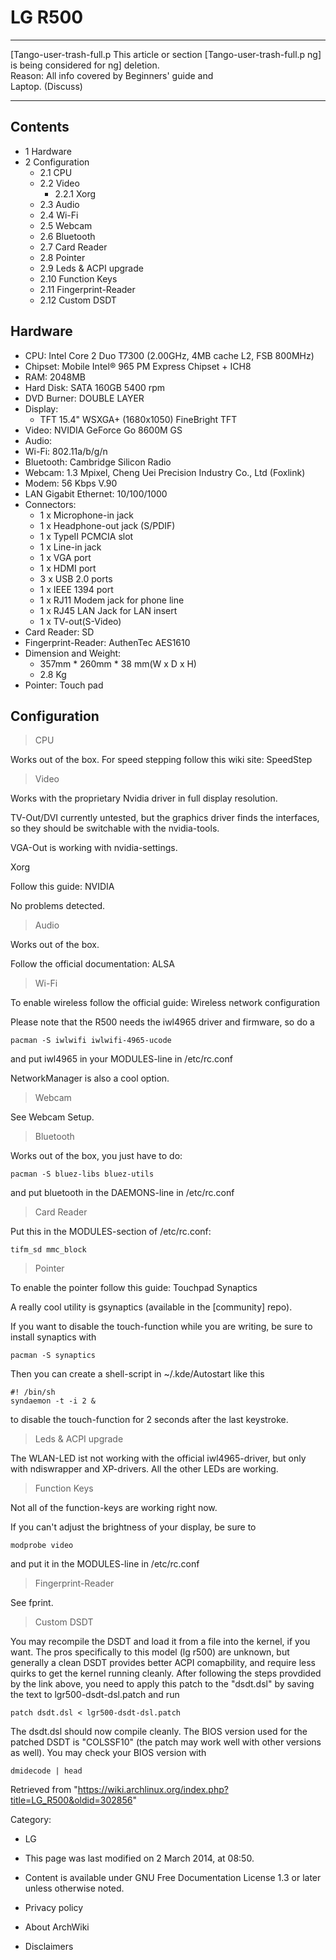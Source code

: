 LG R500
=======

  ------------------------ ------------------------ ------------------------
  [Tango-user-trash-full.p This article or section  [Tango-user-trash-full.p
  ng]                      is being considered for  ng]
                           deletion.                
                           Reason: All info covered 
                           by Beginners' guide and  
                           Laptop. (Discuss)        
  ------------------------ ------------------------ ------------------------

Contents
--------

-   1 Hardware
-   2 Configuration
    -   2.1 CPU
    -   2.2 Video
        -   2.2.1 Xorg
    -   2.3 Audio
    -   2.4 Wi-Fi
    -   2.5 Webcam
    -   2.6 Bluetooth
    -   2.7 Card Reader
    -   2.8 Pointer
    -   2.9 Leds & ACPI upgrade
    -   2.10 Function Keys
    -   2.11 Fingerprint-Reader
    -   2.12 Custom DSDT

Hardware
--------

-   CPU: Intel Core 2 Duo T7300 (2.00GHz, 4MB cache L2, FSB 800MHz)
-   Chipset: Mobile Intel® 965 PM Express Chipset + ICH8
-   RAM: 2048MB
-   Hard Disk: SATA 160GB 5400 rpm
-   DVD Burner: DOUBLE LAYER
-   Display:
    -   TFT 15.4" WSXGA+ (1680x1050) FineBright TFT
-   Video: NVIDIA GeForce Go 8600M GS
-   Audio:
-   Wi-Fi: 802.11a/b/g/n
-   Bluetooth: Cambridge Silicon Radio
-   Webcam: 1.3 Mpixel, Cheng Uei Precision Industry Co., Ltd (Foxlink)
-   Modem: 56 Kbps V.90
-   LAN Gigabit Ethernet: 10/100/1000
-   Connectors:
    -   1 x Microphone-in jack
    -   1 x Headphone-out jack (S/PDIF)
    -   1 x TypeII PCMCIA slot
    -   1 x Line-in jack
    -   1 x VGA port
    -   1 x HDMI port
    -   3 x USB 2.0 ports
    -   1 x IEEE 1394 port
    -   1 x RJ11 Modem jack for phone line
    -   1 x RJ45 LAN Jack for LAN insert
    -   1 x TV-out(S-Video)
-   Card Reader: SD
-   Fingerprint-Reader: AuthenTec AES1610
-   Dimension and Weight:
    -   357mm * 260mm * 38 mm(W x D x H)
    -   2.8 Kg
-   Pointer: Touch pad

Configuration
-------------

> CPU

Works out of the box. For speed stepping follow this wiki site:
SpeedStep

> Video

Works with the proprietary Nvidia driver in full display resolution.

TV-Out/DVI currently untested, but the graphics driver finds the
interfaces, so they should be switchable with the nvidia-tools.

VGA-Out is working with nvidia-settings.

Xorg

Follow this guide: NVIDIA

No problems detected.

> Audio

Works out of the box.

Follow the official documentation: ALSA

> Wi-Fi

To enable wireless follow the official guide: Wireless network
configuration

Please note that the R500 needs the iwl4965 driver and firmware, so do a

    pacman -S iwlwifi iwlwifi-4965-ucode

and put iwl4965 in your MODULES-line in /etc/rc.conf

NetworkManager is also a cool option.

> Webcam

See Webcam Setup.

> Bluetooth

Works out of the box, you just have to do:

    pacman -S bluez-libs bluez-utils

and put bluetooth in the DAEMONS-line in /etc/rc.conf

> Card Reader

Put this in the MODULES-section of /etc/rc.conf:

    tifm_sd mmc_block

> Pointer

To enable the pointer follow this guide: Touchpad Synaptics

A really cool utility is gsynaptics (available in the [community] repo).

If you want to disable the touch-function while you are writing, be sure
to install synaptics with

    pacman -S synaptics

Then you can create a shell-script in ~/.kde/Autostart like this

    #! /bin/sh
    syndaemon -t -i 2 &

to disable the touch-function for 2 seconds after the last keystroke.

> Leds & ACPI upgrade

The WLAN-LED ist not working with the official iwl4965-driver, but only
with ndiswrapper and XP-drivers. All the other LEDs are working.

> Function Keys

Not all of the function-keys are working right now.

If you can't adjust the brightness of your display, be sure to

    modprobe video

and put it in the MODULES-line in /etc/rc.conf

> Fingerprint-Reader

See fprint.

> Custom DSDT

You may recompile the DSDT and load it from a file into the kernel, if
you want. The pros specifically to this model (lg r500) are unknown, but
generally a clean DSDT provides better ACPI comapbility, and require
less quirks to get the kernel running cleanly. After following the steps
provdided by the link above, you need to apply this patch to the
"dsdt.dsl" by saving the text to lgr500-dsdt-dsl.patch and run

    patch dsdt.dsl < lgr500-dsdt-dsl.patch

The dsdt.dsl should now compile cleanly. The BIOS version used for the
patched DSDT is "COLSSF10" (the patch may work well with other versions
as well). You may check your BIOS version with

    dmidecode | head

Retrieved from
"https://wiki.archlinux.org/index.php?title=LG_R500&oldid=302856"

Category:

-   LG

-   This page was last modified on 2 March 2014, at 08:50.
-   Content is available under GNU Free Documentation License 1.3 or
    later unless otherwise noted.
-   Privacy policy
-   About ArchWiki
-   Disclaimers
